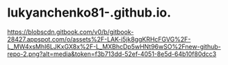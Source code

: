 # lukyanchenko81-.github.io.
https://blobscdn.gitbook.com/v0/b/gitbook-28427.appspot.com/o/assets%2F-LAK-i5jk8ggKRHcFGVG%2F-L_MW4xsMhI6LJKxGX8x%2F-L_MXBhcDp5wHNt96wSO%2Fnew-github-repo-2.png?alt=media&token=f3b713dd-52ef-4051-8e5d-64b10f80dcc3
